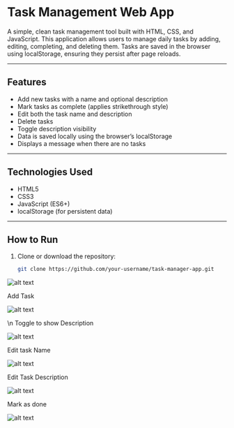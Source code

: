 # Task Management Web App

A simple, clean task management tool built with HTML, CSS, and JavaScript. This application allows users to manage daily tasks by adding, editing, completing, and deleting them. Tasks are saved in the browser using localStorage, ensuring they persist after page reloads.

---

## Features

- Add new tasks with a name and optional description
- Mark tasks as complete (applies strikethrough style)
- Edit both the task name and description
- Delete tasks
- Toggle description visibility
- Data is saved locally using the browser’s localStorage
- Displays a message when there are no tasks

---

## Technologies Used

- HTML5
- CSS3
- JavaScript (ES6+)
- localStorage (for persistent data)

---

## How to Run

1. Clone or download the repository:
   ```bash
   git clone https://github.com/your-username/task-manager-app.git
![alt text](<Screenshot 2025-07-11 155253.png>) 

Add Task 

![alt text](<Screenshot 2025-07-11 155338.png>) 

\n Toggle to show Description 

![alt text](<Screenshot 2025-07-11 155351.png>)

Edit task Name 

![alt text](<Screenshot 2025-07-11 155401.png>) 

Edit Task Description 

![alt text](<Screenshot 2025-07-11 155409.png>)

Mark as done 

![alt text](<Screenshot 2025-07-11 155425.png>)
